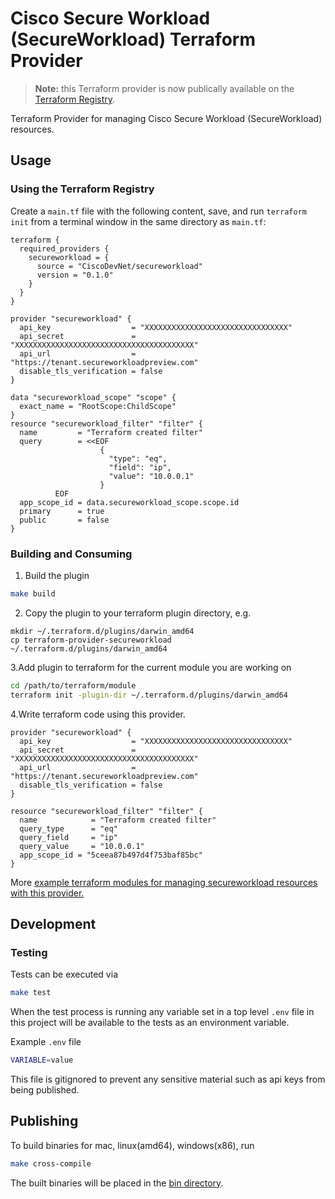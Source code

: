 # Cisco Secure Workload (SecureWorkload) Terraform Provider

> **Note:** this Terraform provider is now publically available on the [Terraform Registry](https://registry.terraform.io/providers/CiscoDevNet/secureworkload/latest).
 
Terraform Provider for managing Cisco Secure Workload (SecureWorkload) resources.

## Usage

### Using the Terraform Registry

Create a `main.tf` file with the following content, save, and run `terraform init` from a terminal window in the same directory as `main.tf`:

```hcl
terraform {
  required_providers {
    secureworkload = {
      source = "CiscoDevNet/secureworkload"
      version = "0.1.0"
    }
  }
}

provider "secureworkload" {
  api_key                  = "XXXXXXXXXXXXXXXXXXXXXXXXXXXXXXXX"
  api_secret               = "XXXXXXXXXXXXXXXXXXXXXXXXXXXXXXXXXXXXXXXX"
  api_url                  = "https://tenant.secureworkloadpreview.com"
  disable_tls_verification = false
}

data "secureworkload_scope" "scope" {
  exact_name = "RootScope:ChildScope"
}
resource "secureworkload_filter" "filter" {
  name         = "Terraform created filter"
  query        = <<EOF
                    {
                      "type": "eq",
                      "field": "ip",
                      "value": "10.0.0.1"
                    }
          EOF
  app_scope_id = data.secureworkload_scope.scope.id
  primary      = true
  public       = false
}

```

### Building and Consuming

1. Build the plugin

```bash
make build
```

2. Copy the plugin to your terraform plugin directory, e.g.

```
mkdir ~/.terraform.d/plugins/darwin_amd64
cp terraform-provider-secureworkload ~/.terraform.d/plugins/darwin_amd64
```

3.Add plugin to terraform for the current module you are working on

```bash
cd /path/to/terraform/module
terraform init -plugin-dir ~/.terraform.d/plugins/darwin_amd64
```

4.Write terraform code using this provider.

```hcl
provider "secureworkload" {
  api_key                  = "XXXXXXXXXXXXXXXXXXXXXXXXXXXXXXXX"
  api_secret               = "XXXXXXXXXXXXXXXXXXXXXXXXXXXXXXXXXXXXXXXX"
  api_url                  = "https://tenant.secureworkloadpreview.com"
  disable_tls_verification = false
}

resource "secureworkload_filter" "filter" {
  name            = "Terraform created filter"
  query_type      = "eq"
  query_field     = "ip"
  query_value     = "10.0.0.1"
  app_scope_id = "5ceea87b497d4f753baf85bc"
}
```

More [example terraform modules for managing secureworkload resources with this provider.](./examples)

## Development

### Testing

Tests can be executed via

```bash
make test
```

When the test process is running any variable set in a top level `.env` file in this project will be available to the tests as an environment variable.

Example `.env` file

```bash
VARIABLE=value
```

This file is gitignored to prevent any sensitive material such as api keys from being published.

## Publishing

To build binaries for mac, linux(amd64), windows(x86), run

```bash
make cross-compile
```

The built binaries will be placed in the [bin directory](./bin).
